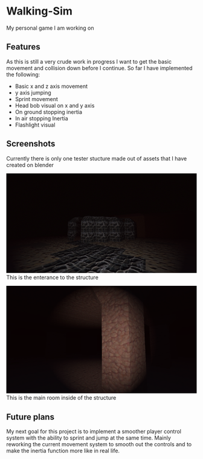 # Walking-Sim
 My personal game I am working on

## Features

As this is still a very crude work in progress I want to get the basic movement and collision down before I continue. So far I have implemented the following:

- Basic x and z axis movement
- y axis jumping
- Sprint movement
- Head bob visual on x and y axis
- On ground stopping inertia
- In air stopping Inertia
- Flashlight visual

## Screenshots

Currently there is only one tester stucture made out of assets that I have created on blender

![The enterance](Images/enterance.png)
This is the enterance to the structure

![Gore pillar](Images/gorepillar.png)
This is the main room inside of the structure

## Future plans

My next goal for this project is to implement a smoother player control system with the ability to sprint and jump at the same time. Mainly reworking the current movement system to smooth out the controls and to make the inertia function more like in real life.
